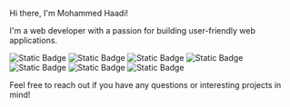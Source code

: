 Hi there, I'm Mohammed Haadi! 

I'm a web developer with a passion for building user-friendly web applications. 



![Static Badge](https://img.shields.io/badge/HTML-%23E34F26?style=flat&logo=html5&logoColor=white)
![Static Badge](https://img.shields.io/badge/CSS-%231572B6?style=flat&logo=css3&logoColor=white)
![Static Badge](https://img.shields.io/badge/Tailwind%20CSS-%2306B6D4?style=flat&logo=tailwindcss&logoColor=white)
![Static Badge](https://img.shields.io/badge/JavaScript-%23F7DF1E?style=flat&logo=javascript&logoColor=black)
![Static Badge](https://img.shields.io/badge/TypeScript-%233178C6?style=flat&logo=typescript&logoColor=white)
![Static Badge](https://img.shields.io/badge/React-%2361DAFB?style=flat&logo=react&logoColor=black&color=%2361DAFB)
![Static Badge](https://img.shields.io/badge/Next.js-%23000000?style=flat&logo=nextdotjs&logoColor=white)

Feel free to reach out if you have any questions or interesting projects in mind!
<!--- **Connect:**

* LinkedIn: [Link to your LinkedIn profile]
* Website: [Link to your website (if applicable)]
* Twitter: [Link to your Twitter profile (if applicable)]



--->
<!---
nox-cyber0/nox-cyber0 is a ✨ special ✨ repository because its `README.md` (this file) appears on your GitHub profile.
You can click the Preview link to take a look at your changes.
--->
